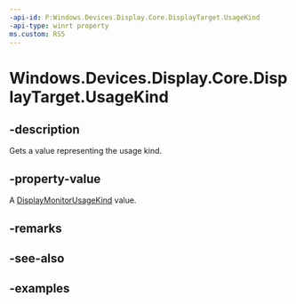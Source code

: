 ```yaml
---
-api-id: P:Windows.Devices.Display.Core.DisplayTarget.UsageKind
-api-type: winrt property
ms.custom: RS5
---
```


<!-- Property syntax.
public DisplayMonitorUsageKind UsageKind { get; }
-->

# Windows.Devices.Display.Core.DisplayTarget.UsageKind

## -description
Gets a value representing the usage kind.

## -property-value
A [DisplayMonitorUsageKind](/uwp/api/windows.devices.display.displaymonitorusagekind) value.

## -remarks

## -see-also

## -examples
